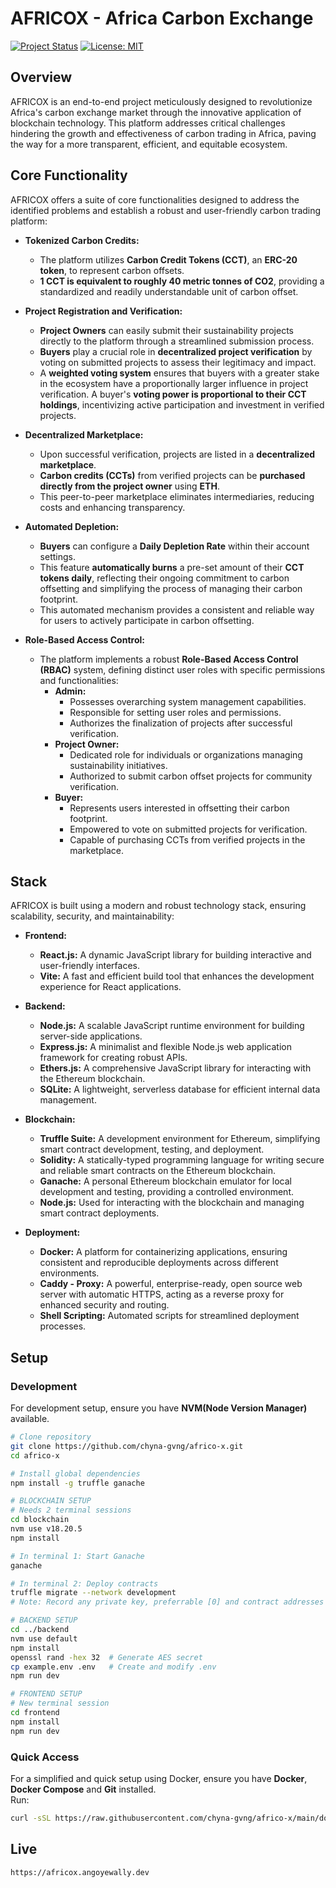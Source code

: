 # AFRICOX - Africa Carbon Exchange
[![Project Status](https://img.shields.io/badge/Status-Complete-brightgreen.svg)](https://github.com/chyna-gvng/africo-x)
[![License: MIT](https://img.shields.io/badge/License-MIT-yellow.svg)](https://github.com/chyna-gvng/africo-x/blob/main/LICENSE)

## Overview
AFRICOX is an end-to-end project meticulously designed to revolutionize Africa's carbon exchange market through the innovative application of blockchain technology. This platform addresses critical challenges hindering the growth and effectiveness of carbon trading in Africa, paving the way for a more transparent, efficient, and equitable ecosystem.

## Core Functionality
AFRICOX offers a suite of core functionalities designed to address the identified problems and establish a robust and user-friendly carbon trading platform:

* **Tokenized Carbon Credits:**
    *  The platform utilizes **Carbon Credit Tokens (CCT)**, an **ERC-20 token**, to represent carbon offsets.
    *  **1 CCT is equivalent to roughly 40 metric tonnes of CO2**, providing a standardized and readily understandable unit of carbon offset.

* **Project Registration and Verification:**
    * **Project Owners** can easily submit their sustainability projects directly to the platform through a streamlined submission process.
    * **Buyers** play a crucial role in **decentralized project verification** by voting on submitted projects to assess their legitimacy and impact.
    *  A **weighted voting system** ensures that buyers with a greater stake in the ecosystem have a proportionally larger influence in project verification. A buyer's **voting power is proportional to their CCT holdings**, incentivizing active participation and investment in verified projects.

* **Decentralized Marketplace:**
    *  Upon successful verification, projects are listed in a **decentralized marketplace**.
    *  **Carbon credits (CCTs)** from verified projects can be **purchased directly from the project owner** using **ETH**.
    *  This peer-to-peer marketplace eliminates intermediaries, reducing costs and enhancing transparency.

* **Automated Depletion:**
    *  **Buyers** can configure a **Daily Depletion Rate** within their account settings.
    *  This feature **automatically burns** a pre-set amount of their **CCT tokens daily**, reflecting their ongoing commitment to carbon offsetting and simplifying the process of managing their carbon footprint.
    *  This automated mechanism provides a consistent and reliable way for users to actively participate in carbon offsetting.

* **Role-Based Access Control:**
    * The platform implements a robust **Role-Based Access Control (RBAC)** system, defining distinct user roles with specific permissions and functionalities:
        * **Admin:**
            * Possesses overarching system management capabilities.
            * Responsible for setting user roles and permissions.
            * Authorizes the finalization of projects after successful verification.
        * **Project Owner:**
            * Dedicated role for individuals or organizations managing sustainability initiatives.
            * Authorized to submit carbon offset projects for community verification.
        * **Buyer:**
            * Represents users interested in offsetting their carbon footprint.
            * Empowered to vote on submitted projects for verification.
            * Capable of purchasing CCTs from verified projects in the marketplace.

## Stack

AFRICOX is built using a modern and robust technology stack, ensuring scalability, security, and maintainability:

* **Frontend:**
    * **React.js:** A dynamic JavaScript library for building interactive and user-friendly interfaces.
    * **Vite:** A fast and efficient build tool that enhances the development experience for React applications.

* **Backend:**
    * **Node.js:** A scalable JavaScript runtime environment for building server-side applications.
    * **Express.js:** A minimalist and flexible Node.js web application framework for creating robust APIs.
    * **Ethers.js:** A comprehensive JavaScript library for interacting with the Ethereum blockchain.
    * **SQLite:** A lightweight, serverless database for efficient internal data management.

* **Blockchain:**
    * **Truffle Suite:** A development environment for Ethereum, simplifying smart contract development, testing, and deployment.
    * **Solidity:** A statically-typed programming language for writing secure and reliable smart contracts on the Ethereum blockchain.
    * **Ganache:** A personal Ethereum blockchain emulator for local development and testing, providing a controlled environment.
    * **Node.js:** Used for interacting with the blockchain and managing smart contract deployments.

* **Deployment:**
    * **Docker:** A platform for containerizing applications, ensuring consistent and reproducible deployments across different environments.
    * **Caddy - Proxy:** A powerful, enterprise-ready, open source web server with automatic HTTPS, acting as a reverse proxy for enhanced security and routing.
    * **Shell Scripting:** Automated scripts for streamlined deployment processes.

## Setup
### Development
For development setup, ensure you have **NVM(Node Version Manager)** available.  
```bash
# Clone repository
git clone https://github.com/chyna-gvng/africo-x.git
cd africo-x

# Install global dependencies
npm install -g truffle ganache

# BLOCKCHAIN SETUP
# Needs 2 terminal sessions
cd blockchain
nvm use v18.20.5
npm install

# In terminal 1: Start Ganache
ganache

# In terminal 2: Deploy contracts
truffle migrate --network development
# Note: Record any private key, preferrable [0] and contract addresses

# BACKEND SETUP
cd ../backend
nvm use default
npm install
openssl rand -hex 32  # Generate AES secret
cp example.env .env   # Create and modify .env
npm run dev

# FRONTEND SETUP
# New terminal session
cd frontend
npm install
npm run dev
```

### Quick Access
For a simplified and quick setup using Docker, ensure you have **Docker**, **Docker Compose** and **Git** installed.  
Run:
```bash
curl -sSL https://raw.githubusercontent.com/chyna-gvng/africo-x/main/docker-setup.sh | bash
```

## Live
```bash
https://africox.angoyewally.dev
```